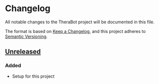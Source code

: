 # Changelog
All notable changes to the TheraBot project will be documented in this file.

The format is based on [Keep a Changelog](https://keepachangelog.com/en/1.0.0/),
and this project adheres to [Semantic Versioning](https://semver.org/spec/v2.0.0.html).

## [Unreleased]
### Added
- Setup for this project

[Unreleased]: https://github.com/Ionaru/TheraBot/compare/e4a47e3...HEAD
